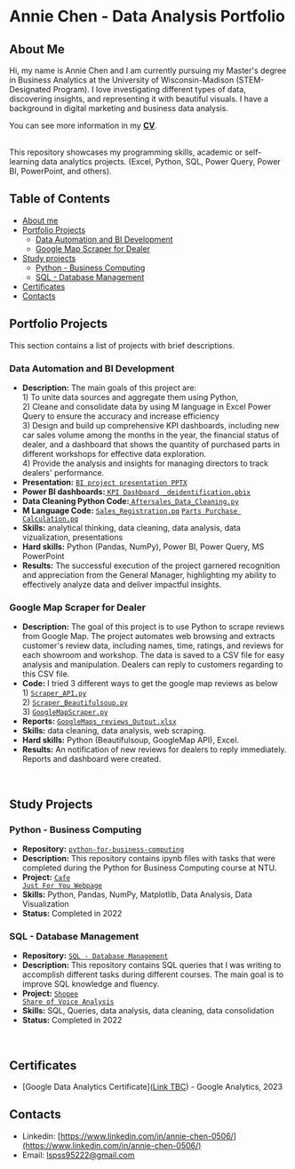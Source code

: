 # Annie Chen - Data Analysis Portfolio 
## About Me

Hi, my name is Annie Chen and I am currently pursuing my Master's degree in Business Analytics at the University of Wisconsin-Madison (STEM-Designated Program). 
I love investigating different types of data, discovering insights, and representing it with beautiful visuals.
I have a background in digital marketing and business data analysis.

You can see more information in my [**CV**](https://github.com/anniechen0506/Data-Analytics-Porfolio/blob/main/Annie%20Chen%20Resume.pdf).
<br>

<br>
This repository showcases my programming skills, academic or self-learning data analytics projects. (Excel, Python, SQL, Power Query, Power BI, PowerPoint, and others).
<br>

## Table of Contents
* [About me](#about-me)
* [Portfolio Projects](#portfolio-projects)
  - [Data Automation and BI Development](#data-automation-and-bi-development) 
  - [Google Map Scraper for Dealer](#google-map-scraper-for-dealer)
* [Study projects](#study-projects)
  - [Python - Business Computing](#python-data-analysis)
  - [SQL - Database Management](#sql-database-management)
* [Certificates](#certificates)
* [Contacts](#contacts)

## Portfolio Projects
This section contains a list of projects with brief descriptions.
### Data Automation and BI Development
* **Description:** The main goals of this project are: <br> 1) To unite data sources and aggregate them using Python, <br> 2) Cleane and consolidate data by using M language in Excel Power Query to ensure the accuracy and increase efficiency <br> 3) Design and build up comprehensive KPI dashboards, including new car sales volume among the months in the year, the financial status of dealer, and a dashboard that shows the quantity of purchased parts in different workshops for effective data exploration. <br> 4) Provide the analysis and insights for managing directors to track dealers' performance.
* **Presentation:** <a href = "https://github.com/anniechen0506/Data-Analytics-Porfolio/blob/main/Data%20Automation%20and%20BI%20Development/BI%20project%20Presentation_Annie%20Chen.pdf">
  <code>BI project presentation PPTX</code></a>
* **Power BI dashboards:**<a href = "https://github.com/anniechen0506/Data-Analytics-Porfolio/blob/main/Data%20Automation%20and%20BI%20Development/KPI%20Dashboard%20_deidentification.pbix">
  <code>KPI Dashboard _deidentification.pbix</code></a>
* **Data Cleaning Python Code:**<a href = "https://github.com/anniechen0506/Data-Analytics-Porfolio/blob/main/Data%20Automation%20and%20BI%20Development/Aftersales_Data_Cleaning.py">
  <code>Aftersales_Data_Cleaning.py</code></a> 
* **M Language Code:** <a href = "https://github.com/anniechen0506/Data-Analytics-Porfolio/blob/main/Data%20Automation%20and%20BI%20Development/Sales_Registration.pq">
  <code>Sales_Registration.pq</code></a> <a href = "https://github.com/anniechen0506/Data-Analytics-Porfolio/blob/main/Data%20Automation%20and%20BI%20Development/Parts%20Purchase%20Calculation.pq">
  <code>Parts Purchase Calculation.pq</code></a><br>
* **Skills:** analytical thinking, data cleaning, data analysis, data vizualization, presentations<br>
* **Hard skills:** Python (Pandas, NumPy), Power BI, Power Query, MS PowerPoint <br>
* **Results:** The successful execution of the project garnered recognition and appreciation from the General Manager, highlighting my ability to effectively analyze data and deliver impactful insights.

### Google Map Scraper for Dealer
* **Description:** The goal of this project is to use Python to scrape reviews from Google Map. The project automates web browsing and extracts customer's review data, including names, time, ratings, and reviews for each showroom and workshop. The data is saved to a CSV file for easy analysis and manipulation. Dealers can reply to customers regarding to this CSV file. 
* **Code:** I tried 3 different ways to get the google map reviews as below <br> 1) <a href = "https://github.com/anniechen0506/Data-Analytics-Porfolio/blob/main/Google%20Map%20Scraper%20for%20Dealer/Scraper_API.py"> <code>Scraper_API.py</code></a> <br> 2) <a href = "https://github.com/anniechen0506/Data-Analytics-Porfolio/blob/main/Google%20Map%20Scraper%20for%20Dealer/Scraper_Beautifulsoup.py"><code>Scraper_Beautifulsoup.py</code><a/><br> 3) <a href = "https://github.com/anniechen0506/Data-Analytics-Porfolio/blob/main/Google%20Map%20Scraper%20for%20Dealer/GoogleMapScraper.py"><code>GoogleMapScraper.py</code><a/><br>
* **Reports:** <a href = "https://github.com/anniechen0506/Data-Analytics-Porfolio/blob/main/Google%20Map%20Scraper%20for%20Dealer/reviews_output.xlsx">
  <code>GoogleMaps_reviews_Output.xlsx</code></a> <br>
* **Skills:** data cleaning, data analysis, web scraping.<br>
* **Hard skills:** Python (Beautifulsoup, GoogleMap API), Excel.<br>
* **Results:** An notification of new reviews for dealers to reply immediately. Reports and dashboard were created. 
<br>
 
## Study Projects
### Python - Business Computing
* **Repository:** <a href = "https://github.com/anniechen0506/Programming-for-Business-Computing-Python-2021-Fall">
  <code>python-for-business-computing</code></a>
* **Description:** This repository contains ipynb files with tasks that were completed during the Python for Business Computing course at NTU.
* **Project:** <a href = "https://github.com/anniechen0506/Programming-for-Business-Computing-Python-2021-Fall/tree/main/Final%20Project_Cafe%20Just%20For%20You"><code>Cafe Just For You Webpage</code></a>
* **Skills:** Python, Pandas, NumPy, Matplotlib, Data Analysis, Data Visualization <br>
* **Status:** Completed in 2022

### SQL - Database Management
* **Repository:** <a href = "https://github.com/anniechen0506/Database-Management-SQL-2021-Fall">
  <code>SQL - Database Management</code></a>
* **Description:** This repository contains SQL queries that I was writing to accomplish different tasks during different courses. The main goal is to improve SQL knowledge and fluency. <br>
* **Project:** <a href = "https://github.com/anniechen0506/Database-Management-SQL-2021-Fall/tree/main/Final_Project_Share%20of%20Voice%20Analysis"><code>Shopee Share of Voice Analysis</code></a>
* **Skills:** SQL, Queries, data analysis, data cleaning, data consolidation <br>
* **Status:** Completed in 2022
<br>
  
## Certificates
* [Google Data Analytics Certificate]([Link TBC](https://skillshop.exceedlms.com/student/award/rw6Jd41chZxbHksTmP1CYygU)) - Google Analytics, 2023

## Contacts
* Linkedin: [https://www.linkedin.com/in/annie-chen-0506/](https://www.linkedin.com/in/annie-chen-0506/)
* Email: lspss95222@gmail.com
